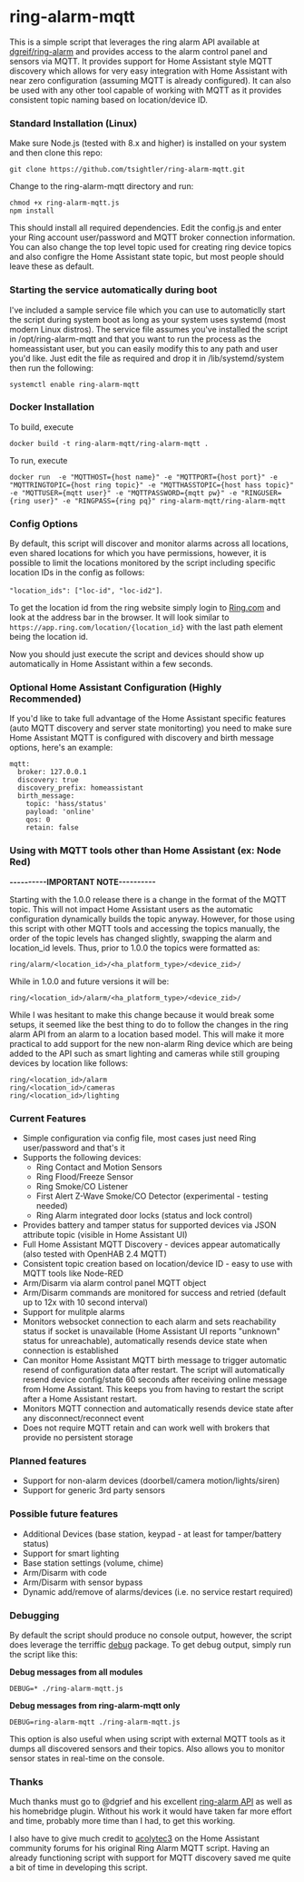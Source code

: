 # ring-alarm-mqtt
This is a simple script that leverages the ring alarm API available at [dgreif/ring-alarm](https://github.com/dgreif/ring-alarm) and provides access to the alarm control panel and sensors via MQTT.  It provides support for Home Assistant style MQTT discovery which allows for very easy integration with Home Assistant with near zero configuration (assuming MQTT is already configured).  It can also be used with any other tool capable of working with MQTT as it provides consistent topic naming based on location/device ID.

### Standard Installation (Linux)
Make sure Node.js (tested with 8.x and higher) is installed on your system and then clone this repo:

`git clone https://github.com/tsightler/ring-alarm-mqtt.git`

Change to the ring-alarm-mqtt directory and run:

```
chmod +x ring-alarm-mqtt.js
npm install
```

This should install all required dependencies.  Edit the config.js and enter your Ring account user/password and MQTT broker connection information.  You can also change the top level topic used for creating ring device topics and also configre the Home Assistant state topic, but most people should leave these as default.

### Starting the service automatically during boot
I've included a sample service file which you can use to automaticlly start the script during system boot as long as your system uses systemd (most modern Linux distros).  The service file assumes you've installed the script in /opt/ring-alarm-mqtt and that you want to run the process as the homeassistant user, but you can easily modify this to any path and user you'd like.  Just edit the file as required and drop it in /lib/systemd/system then run the following:

```
systemctl enable ring-alarm-mqtt
```

### Docker Installation

To build, execute

```
docker build -t ring-alarm-mqtt/ring-alarm-mqtt .
```

To run, execute

```
docker run  -e "MQTTHOST={host name}" -e "MQTTPORT={host port}" -e "MQTTRINGTOPIC={host ring topic}" -e "MQTTHASSTOPIC={host hass topic}" -e "MQTTUSER={mqtt user}" -e "MQTTPASSWORD={mqtt pw}" -e "RINGUSER={ring user}" -e "RINGPASS={ring pq}" ring-alarm-mqtt/ring-alarm-mqtt
```

### Config Options
By default, this script will discover and monitor alarms across all locations, even shared locations for which you have permissions, however, it is possible to limit the locations monitored by the script including specific location IDs in the config as follows:

```"location_ids": ["loc-id", "loc-id2"]```.

To get the location id from the ring website simply login to [Ring.com](https://ring.com/users/sign_in) and look at the address bar in the browser. It will look similar to ```https://app.ring.com/location/{location_id}``` with the last path element being the location id.

Now you should just execute the script and devices should show up automatically in Home Assistant within a few seconds.

### Optional Home Assistant Configuration (Highly Recommended)
If you'd like to take full advantage of the Home Assistant specific features (auto MQTT discovery and server state monitorting) you need to make sure Home Assistant MQTT is configured with discovery and birth message options, here's an example:
```
mqtt:
  broker: 127.0.0.1
  discovery: true
  discovery_prefix: homeassistant
  birth_message:
    topic: 'hass/status'
    payload: 'online'
    qos: 0
    retain: false
```

### Using with MQTT tools other than Home Assistant (ex: Node Red)
**----------IMPORTANT NOTE----------**

Starting with the 1.0.0 release there is a change in the format of the MQTT topic.  This will not impact Home Assistant users as the automatic configuration dynamically builds the topic anyway.  However, for those using this script with other MQTT tools and accessing the topics manually, the order of the topic levels has changed slightly, swapping the alarm and location_id levels.  Thus, prior to 1.0.0 the topics were formatted as:
```
ring/alarm/<location_id>/<ha_platform_type>/<device_zid>/
```
While in 1.0.0 and future versions it will be:

```
ring/<location_id>/alarm/<ha_platform_type>/<device_zid>/
```
While I was hesitant to make this change because it would break some setups, it seemed like the best thing to do to follow the changes in the ring alarm API from an alarm to a location based model.  This will make it more practical to add support for the new non-alarm Ring device which are being added to the API such as smart lighting and cameras while still grouping devices by location like follows:
```
ring/<location_id>/alarm
ring/<location_id>/cameras
ring/<location_id>/lighting
```
### Current Features
- Simple configuration via config file, most cases just need Ring user/password and that's it
- Supports the following devices:
  - Ring Contact and Motion Sensors
  - Ring Flood/Freeze Sensor
  - Ring Smoke/CO Listener
  - First Alert Z-Wave Smoke/CO Detector (experimental - testing needed)
  - Ring Alarm integrated door locks (status and lock control)
- Provides battery and tamper status for supported devices via JSON attribute topic (visible in Home Assistant UI)
- Full Home Assistant MQTT Discovery - devices appear automatically (also tested with OpenHAB 2.4 MQTT)
- Consistent topic creation based on location/device ID - easy to use with MQTT tools like Node-RED
- Arm/Disarm via alarm control panel MQTT object
- Arm/Disarm commands are monitored for success and retried (default up to 12x with 10 second interval)
- Support for mulitple alarms
- Monitors websocket connection to each alarm and sets reachability status if socket is unavailable (Home Assistant UI reports "unknown" status for unreachable), automatically resends device state when connection is established
- Can monitor Home Assistant MQTT birth message to trigger automatic resend of configuration data after restart.  The script will automatically resend device config/state 60 seconds after receiving online message from Home Assistant.  This keeps you from having to restart the script after a Home Assistant restart.
- Monitors MQTT connection and automatically resends device state after any disconnect/reconnect event
- Does not require MQTT retain and can work well with brokers that provide no persistent storage

### Planned features
- Support for non-alarm devices (doorbell/camera motion/lights/siren)
- Support for generic 3rd party sensors

### Possible future features
- Additional Devices (base station, keypad - at least for tamper/battery status)
- Support for smart lighting
- Base station settings (volume, chime)
- Arm/Disarm with code
- Arm/Disarm with sensor bypass
- Dynamic add/remove of alarms/devices (i.e. no service restart required)

### Debugging
By default the script should produce no console output, however, the script does leverage the terriffic [debug](https://www.npmjs.com/package/debug) package.  To get debug output, simply run the script like this:

**Debug messages from all modules**
```
DEBUG=* ./ring-alarm-mqtt.js
````

**Debug messages from ring-alarm-mqtt only**
```
DEBUG=ring-alarm-mqtt ./ring-alarm-mqtt.js
```
This option is also useful when using script with external MQTT tools as it dumps all discovered sensors and their topics.  Also allows you to monitor sensor states in real-time on the console.

### Thanks
Much thanks must go to @dgrief and his excellent [ring-alarm API](https://github.com/dgreif/ring-alarm) as well as his homebridge plugin.  Without his work it would have taken far more effort and time, probably more time than I had, to get this working.

I also have to give much credit to [acolytec3](https://community.home-assistant.io/u/acolytec3) on the Home Assistant community forums for his original Ring Alarm MQTT script.  Having an already functioning script with support for MQTT discovery saved me quite a bit of time in developing this script.

